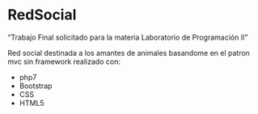<h1 class="code-line" data-line-start=0 data-line-end=1 ><a id="RedSocial_0"></a>RedSocial</h1>
<p class="has-line-data" data-line-start="2" data-line-end="3">“Trabajo Final solicitado para la materia Laboratorio de Programación II”</p>
<p class="has-line-data" data-line-start="4" data-line-end="5">Red social destinada a los amantes de animales basandome en el patron mvc sin framework realizado con:</p>
<ul>
<li class="has-line-data" data-line-start="6" data-line-end="7">php7</li>
<li class="has-line-data" data-line-start="7" data-line-end="8">Bootstrap</li>
<li class="has-line-data" data-line-start="8" data-line-end="9">CSS</li>
<li class="has-line-data" data-line-start="9" data-line-end="10">HTML5</li>
</ul>
